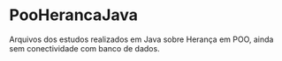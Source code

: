 # PooHerancaJava
Arquivos dos estudos realizados em Java sobre Herança em POO, ainda sem conectividade com banco de dados. 
